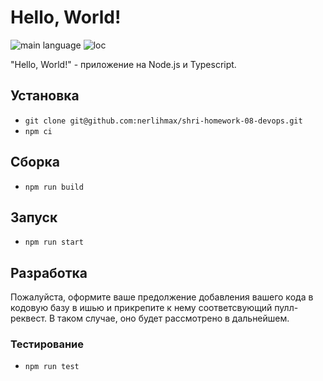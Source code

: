 # Hello, World!

![main language](https://img.shields.io/github/languages/top/nerlihmax/shri-homework-08-devops)
![loc](https://img.shields.io/tokei/lines/github/nerlihmax/shri-homework-08-devops)

"Hello, World!" - приложение на Node.js и Typescript.

## Установка
- `git clone git@github.com:nerlihmax/shri-homework-08-devops.git`
- `npm ci`
## Сборка
- `npm run build`
## Запуск
- `npm run start`
## Разработка
Пожалуйста, оформите ваше предолжение добавления вашего кода в кодовую базу в ишью и прикрепите к нему соответсвующий пулл-реквест. В таком случае, оно будет рассмотрено в дальнейшем.
### Тестирование
- `npm run test`